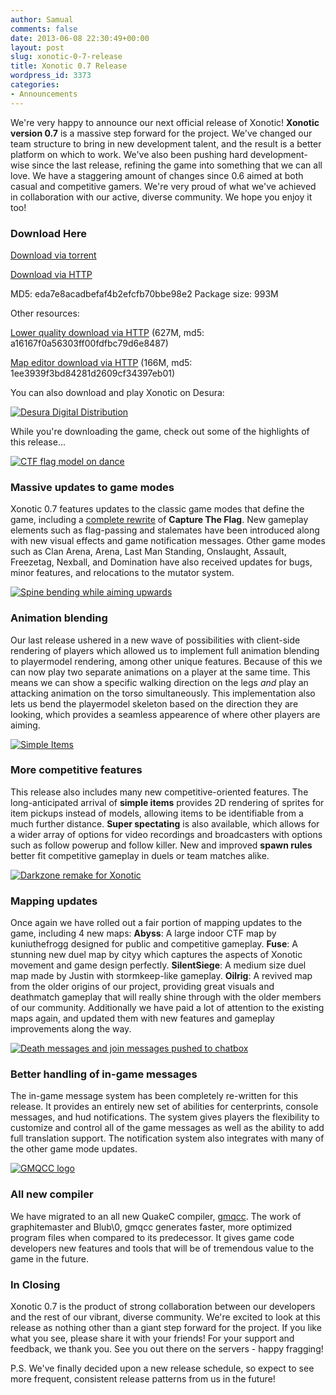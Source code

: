 ```yaml
---
author: Samual
comments: false
date: 2013-06-08 22:30:49+00:00
layout: post
slug: xonotic-0-7-release
title: Xonotic 0.7 Release
wordpress_id: 3373
categories:
- Announcements
---
```


We're very happy to announce our next official release of Xonotic! **Xonotic version 0.7** is a massive step forward for the project. We've changed our team structure to bring in new development talent, and the result is a better platform on which to work. We've also been pushing hard development-wise since the last release, refining the game into something that we can all love. We have a staggering amount of changes since 0.6 aimed at both casual and competitive gamers. We're very proud of what we've achieved in collaboration with our active, diverse community. We hope you enjoy it too!

### Download Here

[Download via torrent](http://dl.xonotic.org/xonotic-0.7.0.zip.torrent)

[Download via HTTP](http://dl.xonotic.org/xonotic-0.7.0.zip)

MD5: eda7e8acadbefaf4b2efcfb70bbe98e2
Package size: 993M

Other resources:

[Lower quality download via HTTP](http://dl.xonotic.org/xonotic-0.7.0-low.zip) (627M, md5: a16167f0a56303ff00fdfbc79d6e8487)

[Map editor download via HTTP](http://dl.xonotic.org/xonotic-0.7.0-mappingsupport.zip) (166M, md5: 1ee3939f3bd84281d2609cf34397eb01)

You can also download and play Xonotic on Desura:

[![Desura Digital Distribution](http://button.desura.com/play/outline/games/12648.png)](http://www.desura.com/games/xonotic)

While you're downloading the game, check out some of the highlights of this release...

[![CTF flag model on dance](/m/uploads/2013/06/xonotic20130607214802-00-200x200.jpg)](/m/uploads/2013/06/xonotic20130607214802-00.jpg)

### Massive updates to game modes

Xonotic 0.7 features updates to the classic game modes that define the game, including a [complete rewrite](http://forums.xonotic.org/showthread.php?tid=3491) of **Capture The Flag**. New gameplay elements such as flag-passing and stalemates have been introduced along with new visual effects and game notification messages. Other game modes such as Clan Arena, Arena, Last Man Standing, Onslaught, Assault, Freezetag, Nexball, and Domination have also received updates for bugs, minor features, and relocations to the mutator system.

[![Spine bending while aiming upwards](/m/uploads/2013/06/xonotic20130607220340-00-200x200.jpg)](/m/uploads/2013/06/xonotic20130607220340-00.jpg)

### Animation blending

Our last release ushered in a new wave of possibilities with client-side rendering of players which allowed us to implement full animation blending to playermodel rendering, among other unique features. Because of this we can now play two separate animations on a player at the same time. This means we can show a specific walking direction on the legs _and_ play an attacking animation on the torso simultaneously. This implementation also lets us bend the playermodel skeleton based on the direction they are looking, which provides a seamless appearence of where other players are aiming.

[![Simple Items](/m/uploads/2013/06/simpleitems.jpg)](/m/uploads/2013/06/xonotic20130607215456-00.jpg)

### More competitive features

This release also includes many new competitive-oriented features. The long-anticipated arrival of **simple items** provides 2D rendering of sprites for item pickups instead of models, allowing items to be identifiable from a much further distance. **Super spectating** is also available, which allows for a wider array of options for video recordings and broadcasters with options such as follow powerup and follow killer. New and improved **spawn rules** better fit competitive gameplay in duels or team matches alike.

[![Darkzone remake for Xonotic](/m/uploads/2013/06/newmaps-200x200.jpg)](/m/uploads/2013/06/newmaps.jpg)

### Mapping updates

Once again we have rolled out a fair portion of mapping updates to the game, including 4 new maps: **Abyss**: A large indoor CTF map by kuniuthefrogg designed for public and competitive gameplay. **Fuse**: A stunning new duel map by cityy which captures the aspects of Xonotic movement and game design perfectly. **SilentSiege**: A medium size duel map made by Justin with stormkeep-like gameplay. **Oilrig**: A revived map from the older origins of our project, providing great visuals and deathmatch gameplay that will really shine through with the older members of our community. Additionally we have paid a lot of attention to the existing maps again, and updated them with new features and gameplay improvements along the way.

[![Death messages and join messages pushed to chatbox](/m/uploads/2013/06/chatbox.jpg)](/m/uploads/2013/06/chatbox.jpg)

### Better handling of in-game messages

The in-game message system has been completely re-written for this release. It provides an entirely new set of abilities for centerprints, console messages, and hud notifications. The system gives players the flexibility to customize and control all of the game messages as well as the ability to add full translation support. The notification system also integrates with many of the other game mode updates.

[![GMQCC logo](/m/uploads/2013/06/gmqcc-logo-200x200.jpg)](/m/uploads/2013/06/gmqcc-logo.jpg)

### All new compiler

We have migrated to an all new QuakeC compiler, [gmqcc](https://github.com/graphitemaster/gmqcc). The work of graphitemaster and Blub\0, gmqcc generates faster, more optimized program files when compared to its predecessor. It gives game code developers new features and tools that will be of tremendous value to the game in the future.

### **In Closing**

Xonotic 0.7 is the product of strong collaboration between our developers and the rest of our vibrant, diverse community. We're excited to look at this release as nothing other than a giant step forward for the project. If you like what you see, please share it with your friends! For your support and feedback, we thank you. See you out there on the servers - happy fragging!

P.S. We've finally decided upon a new release schedule, so expect to see more frequent, consistent release patterns from us in the future!
